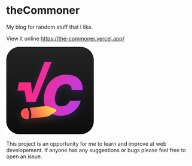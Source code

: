 # theCommoner
My blog for random stuff that I like.

View it online https://the-commoner.vercel.app/

![LOGO](./public/theCommoner.svg)

This project is an opportunity for me to learn and improve at web developement.
If anyone has any suggestions or bugs please feel free to open an issue.

